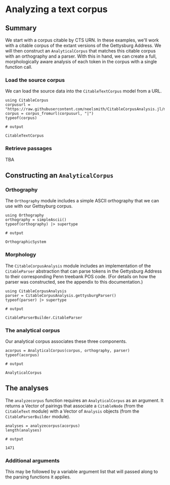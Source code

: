 # Analyzing a text corpus


## Summary

We start with a corpus citable by CTS URN. In these examples, we'll work with a citable corpus of the extant versions of the Gettysburg Address.  We will then construct an `AnalyticalCorpus` that matches this citable corpus with an orthography and a parser.  With this in hand, we can create a full, morphologically aware analysis of each token in the corpus with a single function call.


### Load the source corpus

We can load the source data into the `CitableTextCorpus` model from a URL.

```jldoctest corpus
using CitableCorpus
corpusurl = "https://raw.githubusercontent.com/neelsmith/CitableCorpusAnalysis.jl/main/test/data/gettysburg/gettysburgcorpus.csv"
corpus = corpus_fromurl(corpusurl, "|")
typeof(corpus)

# output

CitableTextCorpus
```

### Retrieve passages


TBA


## Constructing an `AnalyticalCorpus`

### Orthography

The `Orthography` module includes a simple ASCII orthography that we can use with our Gettsyburg corpus.

```jldoctest corpus
using Orthography
orthography = simpleAscii()
typeof(orthography) |> supertype

# output

OrthographicSystem
```

### Morphology

The `CitableCorpusAnalysis` module includes an implementation of the `CitableParser` abstraction that can parse tokens in the Gettysburg Address to their corresponding Penn treebank POS code.  (For details on how the parser was constructed, see the appendix to this documentation.)

```jldoctest corpus
using CitableCorpusAnalysis
parser = CitableCorpusAnalysis.gettysburgParser()
typeof(parser) |> supertype

# output

CitableParserBuilder.CitableParser
```

### The analytical corpus

Our analytical corpus associates these three components.

```jldoctest corpus
acorpus = AnalyticalCorpus(corpus, orthography, parser)
typeof(acorpus)

# output

AnalyticalCorpus
```

## The analyses

The `analyzecorpus` function requires an `AnalyticalCorpus` as an argument. It returns a Vector of pairings that associate a `CitableNode` (from the `CitableText` module) with a Vector of `Analysis` objects (from the `CitableParserBuilder` module).

```jldoctest corpus
analyses = analyzecorpus(acorpus)
length(analyses)

# output

1471
```


### Additional arguments

This may be followed by a variable argument list that will passed along to the parsing functions it applies. 